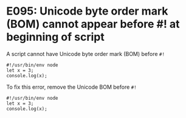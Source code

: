 # E095: Unicode byte order mark (BOM) cannot appear before #! at beginning of script

A script cannot have Unicode byte order mark (BOM) before `#!`

    ﻿#!/usr/bin/env node
    let x = 3;
    console.log(x);

To fix this error, remove the Unicode BOM before `#!`

    #!/usr/bin/env node
    let x = 3;
    console.log(x);
